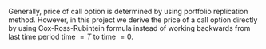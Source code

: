 Generally, price of call option is determined by using portfolio replication method. However, in this project we derive the price of a call option directly by using Cox-Ross-Rubintein formula instead of working backwards from last time period time $= T$ to time $= 0$. 
